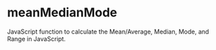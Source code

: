 # meanMedianMode
JavaScript function to calculate the Mean/Average, Median, Mode, and Range in JavaScript.
